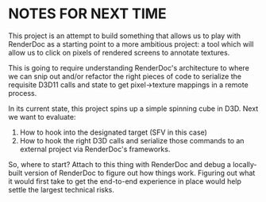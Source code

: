 # NOTES FOR NEXT TIME

This project is an attempt to build something that allows us to play with RenderDoc as a starting point to a more ambitious project: a tool which will allow us to click on pixels of rendered screens to annotate textures.

This is going to require understanding RenderDoc's architecture to where we can snip out and/or refactor the right pieces of code to serialize the requisite D3D11 calls and state to get pixel->texture mappings in a remote process.

In its current state, this project spins up a simple spinning cube in D3D. Next we want to evaluate:
1) How to hook into the designated target (SFV in this case)
2) How to hook the right D3D calls and serialize those commands to an external project via RenderDoc's frameworks.

So, where to start? Attach to this thing with RenderDoc and debug a locally-built version of RenderDoc to figure out how things work. Figuring out what it would first take to get the end-to-end experience in place would help settle the largest technical risks.
